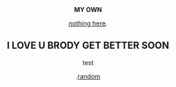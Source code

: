 <html>

<center>

<head>
<b>MY OWN</b>

</head>

<body>

<p><a href="www.pornhub.com">nothing here</a>.</p>



<style>
  h2 {
    colour: blue;
}
</style>

<p><h2>I LOVE U BRODY GET BETTER SOON</h2>

<p>test

<p>.<a href="https://www.youtube.com/watch?v=cd2FZrBgUjA" >random</a>





    